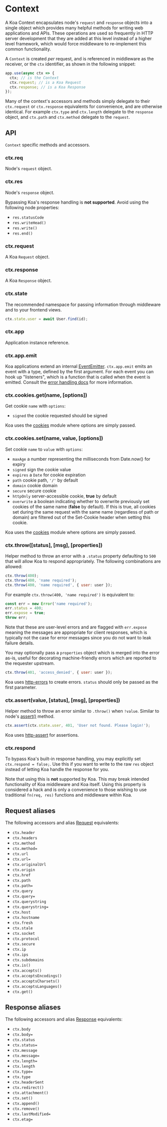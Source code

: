 # Context

  A Koa Context encapsulates node's `request` and `response` objects
  into a single object which provides many helpful methods for writing
  web applications and APIs.
  These operations are used so frequently in HTTP server development
  that they are added at this level instead of a higher level framework,
  which would force middleware to re-implement this common functionality.

  A `Context` is created _per_ request, and is referenced in middleware
  as the receiver, or the `ctx` identifier, as shown in the following
  snippet:

```js
app.use(async ctx => {
  ctx; // is the Context
  ctx.request; // is a Koa Request
  ctx.response; // is a Koa Response
});
```

  Many of the context's accessors and methods simply delegate to their `ctx.request` or `ctx.response`
  equivalents for convenience, and are otherwise identical. For example `ctx.type` and `ctx.length`
  delegate to the `response` object, and `ctx.path` and `ctx.method` delegate to the `request`.

## API

  `Context` specific methods and accessors.

### ctx.req

  Node's `request` object.

### ctx.res

  Node's `response` object.

  Bypassing Koa's response handling is __not supported__. Avoid using the following node properties:

- `res.statusCode`
- `res.writeHead()`
- `res.write()`
- `res.end()`

### ctx.request

  A Koa `Request` object.

### ctx.response

  A Koa `Response` object.

### ctx.state

  The recommended namespace for passing information through middleware and to your frontend views.

```js
ctx.state.user = await User.find(id);
```

### ctx.app

  Application instance reference.

### ctx.app.emit

  Koa applications extend an internal [EventEmitter](https://nodejs.org/dist/latest-v11.x/docs/api/events.html). `ctx.app.emit` emits an event with a type, defined by the first argument. For each event you can hook up "listeners", which is a function that is called when the event is emitted. Consult the [error handling docs](https://koajs.com/#error-handling) for more information.

### ctx.cookies.get(name, [options])

  Get cookie `name` with `options`:

 - `signed` the cookie requested should be signed

Koa uses the [cookies](https://github.com/pillarjs/cookies) module where options are simply passed.

### ctx.cookies.set(name, value, [options])

  Set cookie `name` to `value` with `options`:

 - `maxAge` a number representing the milliseconds from Date.now() for expiry
 - `signed` sign the cookie value
 - `expires` a `Date` for cookie expiration
 - `path` cookie path, `'/'` by default
 - `domain` cookie domain
 - `secure` secure cookie
 - `httpOnly` server-accessible cookie, __true__ by default
 - `overwrite` a boolean indicating whether to overwrite previously set cookies of the same name (__false__ by default). If this is true, all cookies set during the same request with the same name (regardless of path or domain) are filtered out of the Set-Cookie header when setting this cookie.

Koa uses the [cookies](https://github.com/pillarjs/cookies) module where options are simply passed.

### ctx.throw([status], [msg], [properties])

  Helper method to throw an error with a `.status` property
  defaulting to `500` that will allow Koa to respond appropriately.
  The following combinations are allowed:

```js
ctx.throw(400);
ctx.throw(400, 'name required');
ctx.throw(400, 'name required', { user: user });
```

  For example `ctx.throw(400, 'name required')` is equivalent to:

```js
const err = new Error('name required');
err.status = 400;
err.expose = true;
throw err;
```

  Note that these are user-level errors and are flagged with
  `err.expose` meaning the messages are appropriate for
  client responses, which is typically not the case for
  error messages since you do not want to leak failure
  details.

  You may optionally pass a `properties` object which is merged into the error as-is, useful for decorating machine-friendly errors which are reported to the requester upstream.

```js
ctx.throw(401, 'access_denied', { user: user });
```

Koa uses [http-errors](https://github.com/jshttp/http-errors) to create errors. `status` should only be passed as the first parameter.

### ctx.assert(value, [status], [msg], [properties])

  Helper method to throw an error similar to `.throw()`
  when `!value`. Similar to node's [assert()](http://nodejs.org/api/assert.html)
  method.

```js
ctx.assert(ctx.state.user, 401, 'User not found. Please login!');
```

Koa uses [http-assert](https://github.com/jshttp/http-assert) for assertions.

### ctx.respond

  To bypass Koa's built-in response handling, you may explicitly set `ctx.respond = false;`. Use this if you want to write to the raw `res` object instead of letting Koa handle the response for you.

  Note that using this is __not__ supported by Koa. This may break intended functionality of Koa middleware and Koa itself. Using this property is considered a hack and is only a convenience to those wishing to use traditional `fn(req, res)` functions and middleware within Koa.

## Request aliases

  The following accessors and alias [Request](request.md) equivalents:

  - `ctx.header`
  - `ctx.headers`
  - `ctx.method`
  - `ctx.method=`
  - `ctx.url`
  - `ctx.url=`
  - `ctx.originalUrl`
  - `ctx.origin`
  - `ctx.href`
  - `ctx.path`
  - `ctx.path=`
  - `ctx.query`
  - `ctx.query=`
  - `ctx.querystring`
  - `ctx.querystring=`
  - `ctx.host`
  - `ctx.hostname`
  - `ctx.fresh`
  - `ctx.stale`
  - `ctx.socket`
  - `ctx.protocol`
  - `ctx.secure`
  - `ctx.ip`
  - `ctx.ips`
  - `ctx.subdomains`
  - `ctx.is()`
  - `ctx.accepts()`
  - `ctx.acceptsEncodings()`
  - `ctx.acceptsCharsets()`
  - `ctx.acceptsLanguages()`
  - `ctx.get()`

## Response aliases

  The following accessors and alias [Response](response.md) equivalents:

  - `ctx.body`
  - `ctx.body=`
  - `ctx.status`
  - `ctx.status=`
  - `ctx.message`
  - `ctx.message=`
  - `ctx.length=`
  - `ctx.length`
  - `ctx.type=`
  - `ctx.type`
  - `ctx.headerSent`
  - `ctx.redirect()`
  - `ctx.attachment()`
  - `ctx.set()`
  - `ctx.append()`
  - `ctx.remove()`
  - `ctx.lastModified=`
  - `ctx.etag=`
